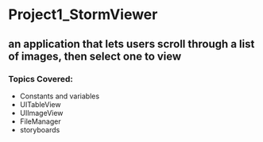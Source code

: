# Project1_StormViewer
## an application that lets users scroll through a list of images, then select one to view
### Topics Covered:
 * Constants and variables
 * UITableView 
 * UIImageView 
 * FileManager
 * storyboards

